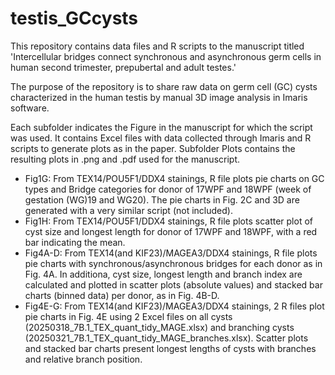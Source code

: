 # testis_GCcysts

This repository contains data files and R scripts to the manuscript titled 'Intercellular bridges connect synchronous and asynchronous germ cells in human second trimester, prepubertal and adult testes.'

The purpose of the repository is to share raw data on germ cell (GC) cysts characterized in the human testis by manual 3D image analysis in Imaris software. 

Each subfolder indicates the Figure in the manuscript for which the script was used. It contains Excel files with data collected through Imaris and R scripts to generate plots as in the paper. Subfolder Plots contains the resulting plots in .png and .pdf used for the manuscript. 

* Fig1G: From TEX14/POU5F1/DDX4 stainings, R file plots pie charts on GC types and Bridge categories for donor of 17WPF and 18WPF (week of gestation (WG)19 and WG20). The pie charts in Fig. 2C and 3D are generated with a very similar script (not included). 
* Fig1H: From TEX14/POU5F1/DDX4 stainings, R file plots scatter plot of cyst size and longest length for donor of 17WPF and 18WPF, with a red bar indicating the mean. 
* Fig4A-D: From TEX14(and KIF23)/MAGEA3/DDX4 stainings, R file plots pie charts with synchronous/asynchronous bridges for each donor as in Fig. 4A. In additiona, cyst size, longest length and branch index are calculated and plotted in scatter plots (absolute values) and stacked bar charts (binned data) per donor, as in Fig. 4B-D. 
* Fig4E-G: From TEX14(and KIF23)/MAGEA3/DDX4 stainings, 2 R files plot pie charts in Fig. 4E using 2 Excel files on all cysts (20250318_7B.1_TEX_quant_tidy_MAGE.xlsx) and branching cysts (20250321_7B.1_TEX_quant_tidy_MAGE_branches.xlsx). Scatter plots and stacked bar charts present longest lengths of cysts with branches and relative branch position. 